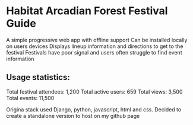 # Habitat Arcadian Forest Festival Guide

A simple progressive web app with offline support
Can be installed locally on users devices
Displays lineup information and directions to get to the festival
Festivals have poor signal and users often struggle to find event information

## Usage statistics:
Total festival attendees: 1,200
Total active users: 659
Total views: 3,500
Total events: 11,500

Origina stack used Django, python, javascript, html and css. Decided to create a standalone version to host on my github page
